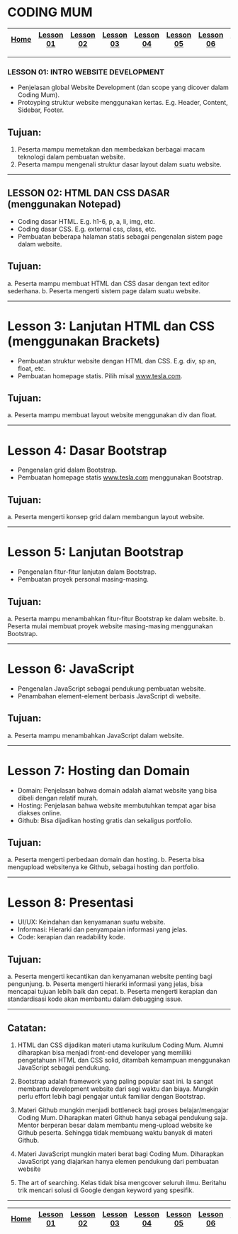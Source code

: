 # CODING MUM

| [Home][0] | [Lesson 01][1] | [Lesson 02][2] | [Lesson 03][3] | [Lesson 04][4] | [Lesson 05][5] | [Lesson 06][6] | [Lesson 07][7] | [Lesson 08][8] |
|:---------:|:--------------:|:--------------:|:--------------:|:--------------:|:--------------:|:--------------:|:----------------:|:--------------:|

---

### LESSON 01: INTRO WEBSITE DEVELOPMENT
- Penjelasan global Website Development (dan scope yang dicover dalam Coding Mum).
- Protoyping struktur website menggunakan kertas. E.g. Header, Content, Sidebar, Footer.

## Tujuan:
1. Peserta mampu memetakan dan membedakan berbagai macam teknologi dalam pembuatan website.
2. Peserta mampu mengenali struktur dasar layout dalam suatu website.

----

## LESSON 02: HTML DAN CSS DASAR (menggunakan Notepad)
- Coding dasar HTML. E.g. h1-6, p, a, li, img, etc.
- Coding dasar CSS. E.g. external css, class, etc.
- Pembuatan beberapa halaman statis sebagai pengenalan sistem page dalam website.

## Tujuan:
a. Peserta mampu membuat HTML dan CSS dasar dengan text editor sederhana.
b. Peserta mengerti sistem page dalam suatu website.

----

# Lesson 3: Lanjutan HTML dan CSS (menggunakan Brackets)
- Pembuatan struktur website dengan HTML dan CSS. E.g. div, sp an, float, etc.
- Pembuatan homepage statis. Pilih misal www.tesla.com.

## Tujuan:
a. Peserta mampu membuat layout website menggunakan div dan float.

----

# Lesson 4: Dasar Bootstrap
- Pengenalan grid dalam Bootstrap.
- Pembuatan homepage statis www.tesla.com menggunakan Bootstrap.

## Tujuan:
a. Peserta mengerti konsep grid dalam membangun layout website.

----

# Lesson 5: Lanjutan Bootstrap
- Pengenalan fitur-fitur lanjutan dalam Bootstrap.
- Pembuatan proyek personal masing-masing.

## Tujuan:
a. Peserta mampu menambahkan fitur-fitur Bootstrap ke dalam website.
b. Peserta mulai membuat proyek website masing-masing menggunakan Bootstrap.

----

# Lesson 6: JavaScript
- Pengenalan JavaScript sebagai pendukung pembuatan website.
- Penambahan element-element berbasis JavaScript di website.

## Tujuan:
a. Peserta mampu menambahkan JavaScript dalam website.

----

# Lesson 7: Hosting dan Domain
- Domain: Penjelasan bahwa domain adalah alamat website yang bisa dibeli dengan relatif murah.
- Hosting: Penjelasan bahwa website membutuhkan tempat agar bisa diakses online.
- Github: Bisa dijadikan hosting gratis dan sekaligus portfolio.

## Tujuan:
a. Peserta mengerti perbedaan domain dan hosting.
b. Peserta bisa mengupload websitenya ke Github, sebagai hosting dan portfolio.

----

# Lesson 8: Presentasi
- UI/UX: Keindahan dan kenyamanan suatu website.
- Informasi: Hierarki dan penyampaian informasi yang jelas.
- Code: kerapian dan readability kode.

## Tujuan:
a. Peserta mengerti kecantikan dan kenyamanan website penting bagi pengunjung.
b. Peserta mengerti hierarki informasi yang jelas, bisa mencapai tujuan lebih baik dan cepat.
b. Peserta mengerti kerapian dan standardisasi kode akan membantu dalam debugging issue.

----

## Catatan:
1. HTML dan CSS dijadikan materi utama kurikulum Coding Mum. Alumni diharapkan bisa menjadi front-end developer yang memiliki pengetahuan HTML dan CSS solid, ditambah kemampuan menggunakan JavaScript sebagai pendukung.

2. Bootstrap adalah framework yang paling popular saat ini. Ia sangat membantu development website dari segi waktu dan biaya. Mungkin perlu effort lebih bagi pengajar untuk familiar dengan Bootstrap.

3. Materi Github mungkin menjadi bottleneck bagi proses belajar/mengajar Coding Mum. Diharapkan materi Github hanya sebagai pendukung saja. Mentor berperan besar dalam membantu meng-upload website ke Github peserta. Sehingga tidak membuang waktu banyak di materi Github.

4. Materi JavaScript mungkin materi berat bagi Coding Mum. Diharapkan JavaScript yang diajarkan hanya elemen pendukung dari pembuatan website

5. The art of searching. Kelas tidak bisa mengcover seluruh ilmu. Beritahu trik mencari solusi di Google dengan keyword yang spesifik.

---

| [Home][0] | [Lesson 01][1] | [Lesson 02][2] | [Lesson 03][3] | [Lesson 04][4] | [Lesson 05][5] | [Lesson 06][6] | [Lesson 07][7] | [Lesson 08][8] |
|:---------:|:--------------:|:--------------:|:--------------:|:--------------:|:--------------:|:--------------:|:----------------:|:--------------:|

[0]: README.md "Home"
[1]: lesson-01.md "Pengenalan Website Development"
[2]: lesson-02.md "HTML dan CSS Dasar"
[3]: lesson-03.md "Struktur Website"
[4]: lesson-04.md "Intro Framework"
[5]: lesson-05.md "Framework Lanjutan"
[6]: lesson-06.md "Personal Project"
[7]: lesson-07.md "Domain, Hosting dan Git"
[8]: lesson-08.md "Presentasi"
